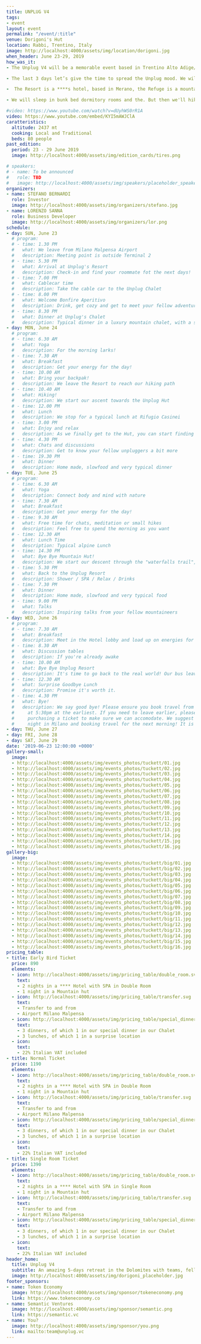 ```yaml
---
title: UNPLUG V4
tags:
- event
layout: event
permalink: "/event/:title"
venue: Dorigoni's Hut
location: Rabbi, Trentino, Italy
image: http://localhost:4000/assets/img/location/dorigoni.jpg
when_header: June 23-29, 2019
how_was_it:
- The Unplug V4 will be a memorable event based in Trentino Alto Adige/Italy. The event is 3+3 where the first 3 days of the week you stay with your team and work. All the main facilities are provided in order to stimulate the efficiency and bonding of team activities.

- The last 3 days let’s give the time to spread the Unplug mood. We will hike up to the top of the mountain, walking close with other entrepreneurs coming from all part of the world to create connections and to get new inspiration.

-  The Resort is a ****s hotel, based in Merano, the Refuge is a mountain hut in the heart of “Ortles Cevedale”, grandiose mountains in the northern part of Trentino. From the stunning location of the hut at 2.436 mt., your view can spread above the neighboring mountains and the only sounds you will hear will come from nature. #The hut maintains the typical character of an alpine refuge, with basic-wood accommodations, intense food experience, and cozy atmosphere.

- We will sleep in bunk bed dormitory rooms and the. But then we'll hike back down to our hotel where you can relax hand have nice SPA.

#video: https://www.youtube.com/watch?v=dUyhWS0rR1A
video: https://www.youtube.com/embed/KYI5mAWJClA
caratteristics:
  altitude: 2437 mt
  cooking: Local and Traditional
  beds: 80 people
past_edition:
  period: 23 - 29 June 2019
  image: http://localhost:4000/assets/img/edition_cards/tires.png

# speakers:
# - name: To be announced
#   role: TBD
#   image: http://localhost:4000/assets/img/speakers/placeholder_speakers.jpg
organizers:
- name: STEFANO BERNARDI
  role: Investor
  image: http://localhost:4000/assets/img/organizers/stefano.jpg
- name: LORENZO SANNA
  role: Business Developer
  image: http://localhost:4000/assets/img/organizers/lor.png
schedule:
- day: SUN, June 23
  # program:
  # - time: 1.30 PM
  #   what: We leave from Milano Malpensa Airport
  #   description: Meeting point is outside Terminal 2
  # - time: 5.30 PM
  #   what: Arrival at Unplug's Resort
  #   description: Check-in and find your roommate fot the next days!
  # - time: 7.00 PM
  #   what: Cablecar time
  #   description: Take the cable car to the Unplug Chalet
  # - time: 8.00 PM
  #   what: Welcome Bonfire Aperitivo
  #   description: Drink, get cozy and get to meet your fellow adventurers
  # - time: 8.30 PM
  #   what: Dinner at Unplug's Chalet
  #   description: Typical dinner in a luxury mountain chalet, with a simple 1 minute presentation of each guest
- day: MON, June 24
  # program:
  # - time: 6.30 AM
  #   what: Yoga
  #   description: For the morning larks!
  # - time: 7.30 AM
  #   what: Breakfast
  #   description: Get your energy for the day!
  # - time: 10.00 AM
  #   what: Bring your backpak!
  #   description: We leave the Resort to reach our hiking path
  # - time: 10.40 AM
  #   what: Hiking!
  #   description: We start our ascent towards the Unplug Hut
  # - time: 12.00 PM
  #   what: Lunch
  #   description: We stop for a typical lunch at Rifugio Casinei
  # - time: 3.00 PM
  #   what: Enjoy and relax
  #   description: As we finally get to the Hut, you can start finding your bed and enjoy the scenery
  # - time: 4.30 PM
  #   what: Chats and discussions
  #   description: Get to know your fellow unpluggers a bit more
  # - time: 19.30 PM
  #   what: Dinner
  #   description: Home made, slowfood and very typical dinner
- day: TUE, June 25
  # program:
  # - time: 6.30 AM
  #   what: Yoga
  #   description: Connect body and mind with nature
  # - time: 7.30 AM
  #   what: Breakfast
  #   description: Get your energy for the day!
  # - time: 9.30 AM
  #   what: Free time for chats, meditation or small hikes
  #   description: Feel free to spend the morning as you want
  # - time: 12.30 AM
  #   what: Lunch Time
  #   description: Typical alpine Lunch
  # - time: 14.30 PM
  #   what: Bye Bye Mountain Hut!
  #   description: We start our descent through the "waterfalls trail", in which you can take a shower if you want
  # - time: 5.30 PM
  #   what: Back to the Unplug Resort
  #   description: Shower / SPA / Relax / Drinks
  # - time: 7.30 PM
  #   what: Dinner
  #   description: Home made, slowfood and very typical food
  # - time: 9.00 PM
  #   what: Talks
  #   description: Inspiring talks from your fellow mountaineers
- day: WED, June 26
  # program:
  # - time: 7.30 AM
  #   what: Breakfast
  #   description: Meet in the Hotel lobby and load up on energies for the day.
  # - time: 8.30 AM
  #   what: Discussion tables
  #   description: If you're already awake
  # - time: 10.00 AM
  #   what: Bye Bye Unplug Resort
  #   description: It's time to go back to the real world! Our bus leaves now.
  # - time: 12.30 AM
  #   what: Surprise Goodbye Lunch
  #   description: Promise it's worth it.
  # - time: 4.30 PM
  #   what: Bye!
  #   description: We say good bye! Please ensure you book travel from Milano Malpensa Airport
  #     at 5:30pm at the earliest. If you need to leave earlier, please contact us before
  #     purchasing a ticket to make sure we can accomodate. We suggest spending the
  #     night in Milano and booking travel for the next morning! It is a stunning city.
- day: THU, June 27
- day: FRI, June 28
- day: SAT, June 29
date: '2019-06-23 12:00:00 +0000'
gallery-small:
  image:
  - http://localhost:4000/assets/img/events_photos/tuckett/01.jpg
  - http://localhost:4000/assets/img/events_photos/tuckett/02.jpg
  - http://localhost:4000/assets/img/events_photos/tuckett/03.jpg
  - http://localhost:4000/assets/img/events_photos/tuckett/04.jpg
  - http://localhost:4000/assets/img/events_photos/tuckett/05.jpg
  - http://localhost:4000/assets/img/events_photos/tuckett/06.jpg
  - http://localhost:4000/assets/img/events_photos/tuckett/07.jpg
  - http://localhost:4000/assets/img/events_photos/tuckett/08.jpg
  - http://localhost:4000/assets/img/events_photos/tuckett/09.jpg
  - http://localhost:4000/assets/img/events_photos/tuckett/10.jpg
  - http://localhost:4000/assets/img/events_photos/tuckett/11.jpg
  - http://localhost:4000/assets/img/events_photos/tuckett/12.jpg
  - http://localhost:4000/assets/img/events_photos/tuckett/13.jpg
  - http://localhost:4000/assets/img/events_photos/tuckett/14.jpg
  - http://localhost:4000/assets/img/events_photos/tuckett/15.jpg
  - http://localhost:4000/assets/img/events_photos/tuckett/16.jpg
gallery-big:
  image:
  - http://localhost:4000/assets/img/events_photos/tuckett/big/01.jpg
  - http://localhost:4000/assets/img/events_photos/tuckett/big/02.jpg
  - http://localhost:4000/assets/img/events_photos/tuckett/big/03.jpg
  - http://localhost:4000/assets/img/events_photos/tuckett/big/04.jpg
  - http://localhost:4000/assets/img/events_photos/tuckett/big/05.jpg
  - http://localhost:4000/assets/img/events_photos/tuckett/big/06.jpg
  - http://localhost:4000/assets/img/events_photos/tuckett/big/07.jpg
  - http://localhost:4000/assets/img/events_photos/tuckett/big/08.jpg
  - http://localhost:4000/assets/img/events_photos/tuckett/big/09.jpg
  - http://localhost:4000/assets/img/events_photos/tuckett/big/10.jpg
  - http://localhost:4000/assets/img/events_photos/tuckett/big/11.jpg
  - http://localhost:4000/assets/img/events_photos/tuckett/big/12.jpg
  - http://localhost:4000/assets/img/events_photos/tuckett/big/13.jpg
  - http://localhost:4000/assets/img/events_photos/tuckett/big/14.jpg
  - http://localhost:4000/assets/img/events_photos/tuckett/big/15.jpg
  - http://localhost:4000/assets/img/events_photos/tuckett/big/16.jpg
pricing_table:
- title: Early Bird Ticket
  price: 890
  elements:
  - icon: http://localhost:4000/assets/img/pricing_table/double_room.svg
    text:
    - 2 nights in a **** Hotel with SPA in Double Room 
    - 1 night in a Mountain hut
  - icon: http://localhost:4000/assets/img/pricing_table/transfer.svg
    text:
    - Transfer to and from
    - Airport Milano Malpensa
  - icon: http://localhost:4000/assets/img/pricing_table/special_dinner.svg
    text:
    - 3 dinners, of which 1 in our special dinner in our Chalet
    - 3 lunches, of which 1 in a surprise location
  - icon: 
    text:
    - 22% Italian VAT included
- title: Normal Ticket
  price: 1190
  elements:
  - icon: http://localhost:4000/assets/img/pricing_table/double_room.svg
    text:
    - 2 nights in a **** Hotel with SPA in Double Room 
    - 1 night in a Mountain hut
  - icon: http://localhost:4000/assets/img/pricing_table/transfer.svg
    text:
    - Transfer to and from
    - Airport Milano Malpensa
  - icon: http://localhost:4000/assets/img/pricing_table/special_dinner.svg
    text:
    - 3 dinners, of which 1 in our special dinner in our Chalet
    - 3 lunches, of which 1 in a surprise location
  - icon: 
    text:
    - 22% Italian VAT included
- title: Single Room Ticket
  price: 1390
  elements:
  - icon: http://localhost:4000/assets/img/pricing_table/double_room.svg
    text:
    - 2 nights in a **** Hotel with SPA in Single Room 
    - 1 night in a Mountain hut
  - icon: http://localhost:4000/assets/img/pricing_table/transfer.svg
    text:
    - Transfer to and from
    - Airport Milano Malpensa
  - icon: http://localhost:4000/assets/img/pricing_table/special_dinner.svg
    text:
    - 3 dinners, of which 1 in our special dinner in our Chalet
    - 3 lunches, of which 1 in a surprise location
  - icon: 
    text:
    - 22% Italian VAT included
header_home:
  title: Unplug V4
  subtitle: An amazing 5-days retreat in the Dolomites with teams, fellow investors and entrepreneurs
  image: http://localhost:4000/assets/img/dorigoni_placeholder.jpg
footer_sponsors:
- name: Token Economy
  image: http://localhost:4000/assets/img/sponsor/tokeneconomy.png
  link: https://www.tokeneconomy.co
- name: Semantic Ventures
  image: http://localhost:4000/assets/img/sponsor/semantic.png
  link: https://semantic.vc
- name: You?
  image: http://localhost:4000/assets/img/sponsor/you.png
  link: mailto:team@unplug.vc
---
```

